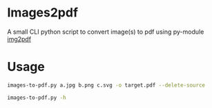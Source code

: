 # Images2pdf
A small CLI python script to convert image(s) to pdf using py-module [img2pdf](https://github.com/josch/img2pdf)

# Usage
```bash
images-to-pdf.py a.jpg b.png c.svg -o target.pdf --delete-source

images-to-pdf.py -h
```
